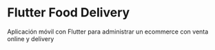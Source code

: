 # Flutter Food Delivery
Aplicación móvil con Flutter para administrar un ecommerce con venta online y delivery

